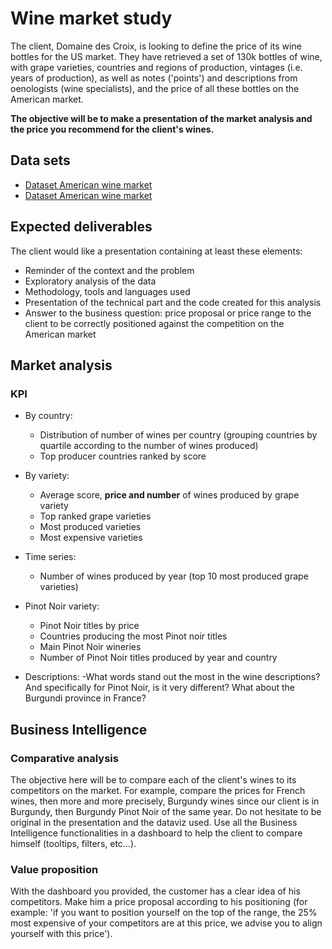 # Wine market study

The client, Domaine des Croix, is looking to define the price of its wine bottles for the US market. They have retrieved a set of 130k bottles of wine, with grape varieties, countries and regions of production, vintages (i.e. years of production), as well as notes ('points') and descriptions from oenologists (wine specialists), and the price of all these bottles on the American market.

**The objective will be to make a presentation of the market analysis and the price you recommend for the client's wines.**

## Data sets
- [Dataset American wine market](https://github.com/murpi/wilddata/raw/master/wine.zip)
- [Dataset American wine market](https://github.com/murpi/wilddata/raw/master/domaine_des_croix.csv)


## Expected deliverables
The client would like a presentation containing at least these elements:
- Reminder of the context and the problem
- Exploratory analysis of the data
- Methodology, tools and languages used
- Presentation of the technical part and the code created for this analysis
- Answer to the business question: price proposal or price range to the client to be correctly positioned against the competition on the American market

## Market analysis
### KPI
- By country:
  - Distribution of number of wines per country (grouping countries by quartile according to the number of wines produced)
  - Top producer countries ranked by score
- By variety:
  - Average score, **price and number** of wines produced by grape variety
  - Top ranked grape varieties
  - Most produced varieties
  - Most expensive varieties

- Time series:
  - Number of wines produced by year (top 10 most produced grape varieties)

- Pinot Noir variety:
  - Pinot Noir titles by price
  - Countries producing the most Pinot noir titles
  - Main Pinot Noir wineries
  - Number of Pinot Noir titles produced by year and country

- Descriptions:
   -What words stand out the most in the wine descriptions? And specifically for Pinot Noir, is it very different?  What about the Burgundi province in France?
   
## Business Intelligence
### Comparative analysis
The objective here will be to compare each of the client's wines to its competitors on the market. For example, compare the prices for French wines, then more and more precisely, Burgundy wines since our client is in Burgundy, then Burgundy Pinot Noir of the same year. Do not hesitate to be original in the presentation and the dataviz used. Use all the Business Intelligence functionalities in a dashboard to help the client to compare himself (tooltips, filters, etc...).

### Value proposition
With the dashboard you provided, the customer has a clear idea of his competitors. Make him a price proposal according to his positioning (for example: 'if you want to position yourself on the top of the range, the 25% most expensive of your competitors are at this price, we advise you to align yourself with this price').
